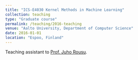 ```yaml
---
title: "ICS-E4030 Kernel Methods in Machine Learning"
collection: teaching
type: "Graduate course"
permalink: /teaching/2016-teaching
venue: "Aalto University, Department of Computer Science"
date: 2016-01-01
location: "Espoo, Finland"
---
```


Teaching assistant to [Prof. Juho Rousu](https://people.aalto.fi/juho.rousu).
